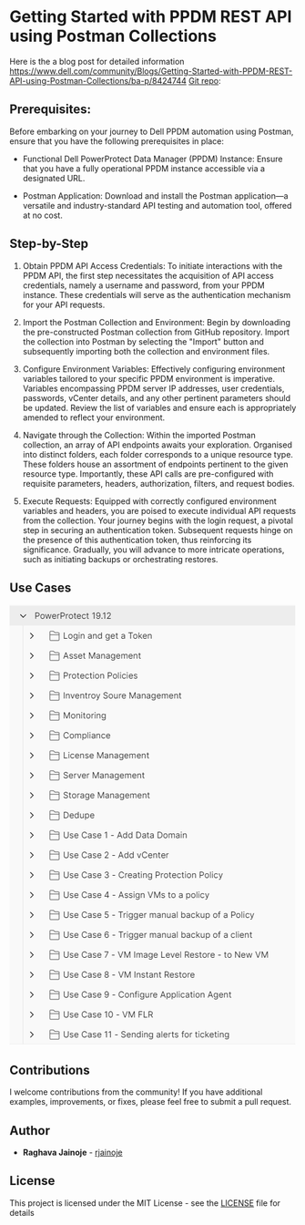 # Getting Started with PPDM REST API using Postman Collections

Here is the a blog post for detailed information https://www.dell.com/community/Blogs/Getting-Started-with-PPDM-REST-API-using-Postman-Collections/ba-p/8424744
[Git repo](/ppdm-postman-collections):

## Prerequisites:

Before embarking on your journey to Dell PPDM automation using Postman, ensure that you have the following prerequisites in place:

* Functional Dell PowerProtect Data Manager (PPDM) Instance: Ensure that you have a fully operational PPDM instance accessible via a designated URL.

* Postman Application: Download and install the Postman application—a versatile and industry-standard API testing and automation tool, offered at no cost.

## Step-by-Step

1. Obtain PPDM API Access Credentials:
To initiate interactions with the PPDM API, the first step necessitates the acquisition of API access credentials, namely a username and password, from your PPDM instance. These credentials will serve as the authentication mechanism for your API requests.

2. Import the Postman Collection and Environment:
Begin by downloading the pre-constructed Postman collection from GitHub repository. Import the collection into Postman by selecting the "Import" button and subsequently importing both the collection and environment files.

3. Configure Environment Variables:
Effectively configuring environment variables tailored to your specific PPDM environment is imperative. Variables encompassing PPDM server IP addresses, user credentials, passwords, vCenter details, and any other pertinent parameters should be updated. Review the list of variables and ensure each is appropriately amended to reflect your environment.

4. Navigate through the Collection:
Within the imported Postman collection, an array of API endpoints awaits your exploration. Organised into distinct folders, each folder corresponds to a unique resource type. These folders house an assortment of endpoints pertinent to the given resource type. Importantly, these API calls are pre-configured with requisite parameters, headers, authorization, filters, and request bodies.

5. Execute Requests:
Equipped with correctly configured environment variables and headers, you are poised to execute individual API requests from the collection. Your journey begins with the login request, a pivotal step in securing an authentication token. Subsequent requests hinge on the presence of this authentication token, thus reinforcing its significance. Gradually, you will advance to more intricate operations, such as initiating backups or orchestrating restores.

## Use Cases

![](../images/ppdm-postman.png)



## Contributions

I welcome contributions from the community! If you have additional examples, improvements, or fixes, please feel free to submit a pull request.


## Author

* **Raghava Jainoje** - [rjainoje](https://github.com/rjainoje)


## License

This project is licensed under the MIT License - see the [LICENSE](LICENSE) file for details